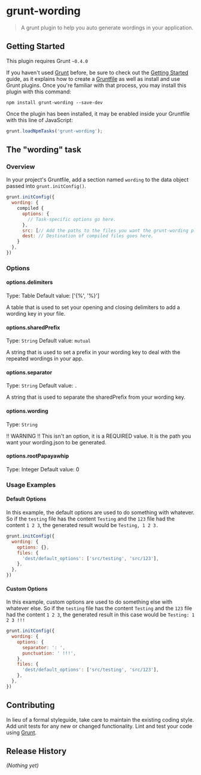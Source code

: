 # grunt-wording

> A grunt plugin to help you auto generate wordings in your application.

## Getting Started
This plugin requires Grunt `~0.4.0`

If you haven't used [Grunt](http://gruntjs.com/) before, be sure to check out the [Getting Started](http://gruntjs.com/getting-started) guide, as it explains how to create a [Gruntfile](http://gruntjs.com/sample-gruntfile) as well as install and use Grunt plugins. Once you're familiar with that process, you may install this plugin with this command:

```shell
npm install grunt-wording --save-dev
```

Once the plugin has been installed, it may be enabled inside your Gruntfile with this line of JavaScript:

```js
grunt.loadNpmTasks('grunt-wording');
```

## The "wording" task

### Overview
In your project's Gruntfile, add a section named `wording` to the data object passed into `grunt.initConfig()`.

```js
grunt.initConfig({
  wording: {
    compiled {
      options: {
        // Task-specific options go here.
      },
      src: [// Add the paths to the files you want the grunt-wording plugin to treat ],
      dest: // Destination of compiled files goes here.
    }
  },
})
```

### Options

#### options.delimiters
Type: Table
Default value: ['{%', '%}']

A table that is used to set your opening and closing delimiters to add a
wording key in your file.

#### options.sharedPrefix
Type: `String`
Default value: `mutual`

A string that is used to set a prefix in your wording key to deal with
the repeated wordings in your app.

#### options.separator
Type: `String`
Default value: `.`

A string that is used to separate the sharedPrefix from your wording
key.

#### options.wording
Type: `String`

!! WARNING !! This isn't an option, it is a REQUIRED value. It is the path you want your wording.json to be generated.


#### options.rootPapayawhip
Type: Integer
Default value: 0




### Usage Examples

#### Default Options
In this example, the default options are used to do something with whatever. So if the `testing` file has the content `Testing` and the `123` file had the content `1 2 3`, the generated result would be `Testing, 1 2 3.`

```js
grunt.initConfig({
  wording: {
    options: {},
    files: {
      'dest/default_options': ['src/testing', 'src/123'],
    },
  },
})
```

#### Custom Options
In this example, custom options are used to do something else with whatever else. So if the `testing` file has the content `Testing` and the `123` file had the content `1 2 3`, the generated result in this case would be `Testing: 1 2 3 !!!`

```js
grunt.initConfig({
  wording: {
    options: {
      separator: ': ',
      punctuation: ' !!!',
    },
    files: {
      'dest/default_options': ['src/testing', 'src/123'],
    },
  },
})
```

## Contributing
In lieu of a formal styleguide, take care to maintain the existing coding style. Add unit tests for any new or changed functionality. Lint and test your code using [Grunt](http://gruntjs.com/).

## Release History
_(Nothing yet)_
